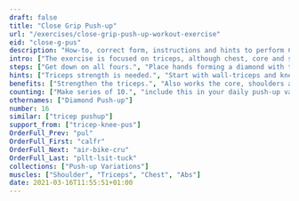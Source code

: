 ```yaml
---
draft: false
title: "Close Grip Push-up"
url: "/exercises/close-grip-push-up-workout-exercise"
eid: "close-g-pus"
description: "How-to, correct form, instructions and hints to perform Close Grip Push-up. Similar exercises and video demo"
intro: ["The exercise is focused on triceps, although chest, core and shoulders are also involved."]
steps: ["Get down on all fours.", "Place hands forming a diamond with thumb and indicator fingers.", "Straighten arms and legs.", "Lower the body, the chest nearly touches the floor.", "Pause, then straight your arms and push back up."]
hints: ["Triceps strength is needed.", "Start with wall-triceps and knee-triceps push-ups, if needed.", "keep your core engaged, the all body in a straight line."]
benefits: ["Strengthen the triceps.", "Also works the core, shoulders and chest."]
counting: ["Make series of 10.", "include this in your daily push-up variations."]
othernames: ["Diamond Push-up"]
number: 16
similar: ["tricep pushup"]
support_from: ["tricep-knee-pus"]
OrderFull_Prev: "pul"
OrderFull_First: "calfr"
OrderFull_Next: "air-bike-cru"
OrderFull_Last: "pllt-lsit-tuck"
collections: ["Push-up Variations"]
muscles: ["Shoulder", "Triceps", "Chest", "Abs"]
date: 2021-03-16T11:55:51+01:00
---
```

